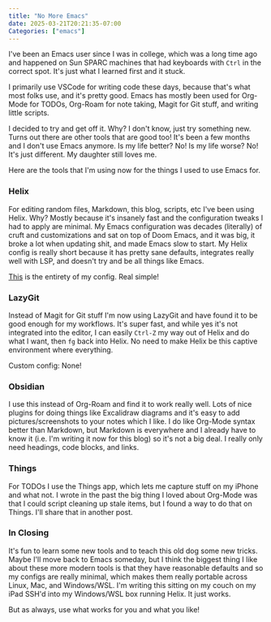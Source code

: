 ```yaml
---
title: "No More Emacs"
date: 2025-03-21T20:21:35-07:00
Categories: ["emacs"]
---
```


I've been an Emacs user since I was in college, which was a long time ago and happened on Sun SPARC machines that had keyboards with `Ctrl` in the correct spot. It's just what I learned first and it stuck.

I primarily use VSCode for writing code these days, because that's what most folks use, and it's pretty good. Emacs has mostly been used for Org-Mode for TODOs, Org-Roam for note taking, Magit for Git stuff, and writing little scripts.

I decided to try and get off it. Why? I don't know, just try something new. Turns out there are other tools that are good too! It's been a few months and I don't use Emacs anymore. Is my life better? No! Is my life worse? No! It's just different. My daughter still loves me.

Here are the tools that I'm using now for the things I used to use Emacs for.

### Helix

For editing random files, Markdown, this blog, scripts, etc I've been using Helix. Why? Mostly because it's insanely fast and the configuration tweaks I had to apply are minimal. My Emacs configuration was decades (literally) of cruft and customizations and sat on top of Doom Emacs, and it was big, it broke a lot when updating shit, and made Emacs slow to start. My Helix config is really short because it has pretty sane defaults, integrates really well with LSP, and doesn't try and be all things like Emacs.

[This](https://github.com/wnka/piwonka-flakes/blob/main/modules/home-manager/files/helix/config.toml) is the entirety of my config. Real simple!

### LazyGit

Instead of Magit for Git stuff I'm now using LazyGit and have found it to be good enough for my workflows. It's super fast, and while yes it's not integrated into the editor, I can easily `Ctrl-Z` my way out of Helix and do what I want, then `fg` back into Helix. No need to make Helix be this captive environment where everything.

Custom config: None!

### Obsidian

I use this instead of Org-Roam and find it to work really well. Lots of nice plugins for doing things like Excalidraw diagrams and it's easy to add pictures/screenshots to your notes which I like. I do like Org-Mode syntax better than Markdown, but Markdown is everywhere and I already have to know it (i.e. I'm writing it now for this blog) so it's not a big deal. I really only need headings, code blocks, and links. 

### Things

For TODOs I use the Things app, which lets me capture stuff on my iPhone and what not. I wrote in the past the big thing I loved about Org-Mode was that I could script cleaning up stale items, but I found a way to do that on Things. I'll share that in another post.

### In Closing

It's fun to learn some new tools and to teach this old dog some new tricks. Maybe I'll move back to Emacs someday, but I think the biggest thing I like about these more modern tools is that they have reasonable defaults and so my configs are really minimal, which makes them really portable across Linux, Mac, and Windows/WSL. I'm writing this sitting on my couch on my iPad SSH'd into my Windows/WSL box running Helix. It just works.

But as always, use what works for you and what you like!
